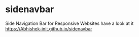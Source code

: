 # sidenavbar
Side Navigation Bar for Responsive Websites 
have a look at it 
https://Abhishek-init.github.io/sidenavbar
